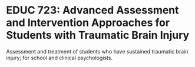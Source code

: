 # EDUC 723: Advanced Assessment and Intervention Approaches for Students with Traumatic Brain Injury

Assessment and treatment of students who have sustained traumatic brain injury; for school and clinical psychologists.